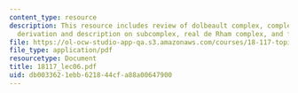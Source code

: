 ```yaml
---
content_type: resource
description: This resource includes review of dolbeault complex, complete numerical
  derivation and description on subcomplex, real de Rham complex, and functoriality.
file: https://ol-ocw-studio-app-qa.s3.amazonaws.com/courses/18-117-topics-in-several-complex-variables-spring-2005/db0033621ebb621844cfa88a00647900_18117_lec06.pdf
file_type: application/pdf
resourcetype: Document
title: 18117_lec06.pdf
uid: db003362-1ebb-6218-44cf-a88a00647900
---
```


